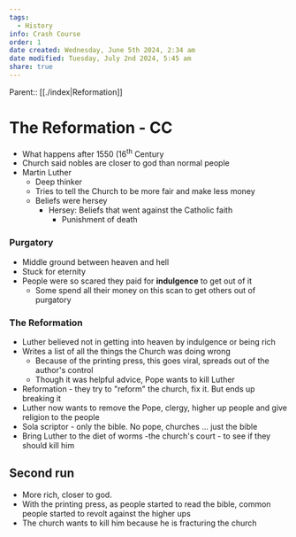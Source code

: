 ```yaml
---
tags:
  - History
info: Crash Course
order: 1
date created: Wednesday, June 5th 2024, 2:34 am
date modified: Tuesday, July 2nd 2024, 5:45 am
share: true
---
```


Parent:: [[./index|Reformation]]

# The Reformation - CC

- What happens after 1550 (16<sup>th</sup> Century
- Church said nobles are closer to god than normal people
- Martin Luther
  - Deep thinker
  - Tries to tell the Church to be more fair and make less money
  - Beliefs were hersey
    - Hersey: Beliefs that went against the Catholic faith
      - Punishment of death

### Purgatory

- Middle ground between heaven and hell
- Stuck for eternity
- People were so scared they paid for **indulgence** to get out of it
  - Some spend all their money on this scan to get others out of purgatory

### The Reformation

- Luther believed not in getting into heaven by indulgence or being rich
- Writes a list of all the things the Church was doing wrong
  - Because of the printing press, this goes viral, spreads out of the author's control
  - Though it was helpful advice, Pope wants to kill Luther
- Reformation - they try to "reform" the church, fix it. But ends up breaking it
- Luther now wants to remove the Pope, clergy, higher up people and give religion to the people
- Sola scriptor - only the bible. No pope, churches … just the bible
- Bring Luther to the diet of worms -the church's court - to see if they should kill him

## Second run

- More rich, closer to god.
- With the printing press, as people started to read the bible, common people started to revolt against the higher ups
- The church wants to kill him because he is fracturing the church
